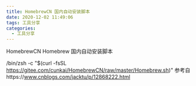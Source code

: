 ```yaml
---
title: HomebrewCN 国内自动安装脚本
date: 2020-12-02 11:49:06
tags: 工具分享
categories:
  - 工具分享
---
```

HomebrewCN
Homebrew 国内自动安装脚本

/bin/zsh -c "$(curl -fsSL https://gitee.com/cunkai/HomebrewCN/raw/master/Homebrew.sh)"
参考自https://www.cnblogs.com/jacktu/p/12868222.html